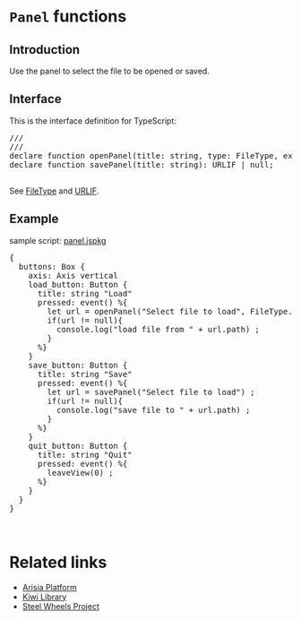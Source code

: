 # `Panel` functions

## Introduction
Use the panel to select the file to be opened or saved.

## Interface

This is the interface definition for TypeScript:
<pre>
/// <reference path="ArisiaLibrary.d.ts" />
/// <reference path="Builtin.d.ts" />
declare function openPanel(title: string, type: FileType, exts: string[]): URLIF | null;
declare function savePanel(title: string): URLIF | null;

</pre>

See [FileType](https://gitlab.com/steewheels/kiwiscript/-/blob/main/KiwiLibrary/Document/Enum/FileType.md) and [URLIF](https://gitlab.com/steewheels/kiwiscript/-/blob/main/KiwiLibrary/Document/Class/URL.md).

## Example
sample script: [panel.jspkg](https://gitlab.com/steewheels/arisia/-/blob/main/ArisiaCard/Resource/Samples/panel.jspkg)

<pre>
{
  buttons: Box {
    axis: Axis vertical
    load_button: Button {
      title: string "Load"
      pressed: event() %{
        let url = openPanel("Select file to load", FileType.file, ["js"]) ;
        if(url != null){
          console.log("load file from " + url.path) ;
        }
      %}
    }
    save_button: Button {
      title: string "Save"
      pressed: event() %{
        let url = savePanel("Select file to load") ;
        if(url != null){
          console.log("save file to " + url.path) ;
        }
      %}
    }
    quit_button: Button {
      title: string "Quit"
      pressed: event() %{
        leaveView(0) ;
      %}
    }
  }
}


</pre>

# Related links
* [Arisia Platform](https://gitlab.com/steewheels/arisia/-/blob/main/README.md)
* [Kiwi Library](https://gitlab.com/steewheels/kiwiscript/-/blob/main/KiwiLibrary/Document/Library.md)
* [Steel Wheels Project](https://gitlab.com/steewheels/project/-/blob/main/README.md)



